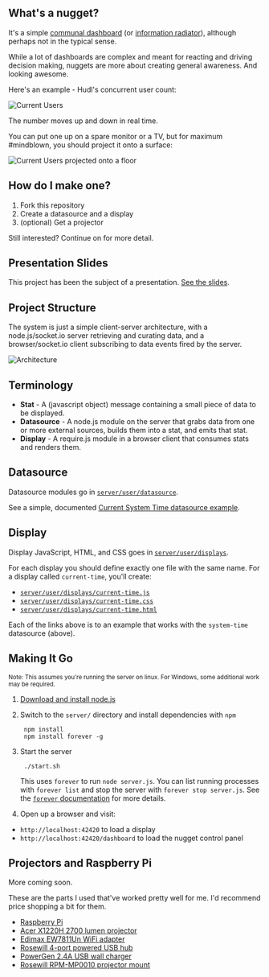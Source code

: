 What's a nugget?
---

It's a simple [communal dashboard](http://martinfowler.com/bliki/CommunalDashboard.html) (or [information radiator](http://alistair.cockburn.us/Information+radiator)), although perhaps not in the typical sense.

While a lot of dashboards are complex and meant for reacting and driving decision making, nuggets are more about creating general awareness. And looking awesome.

Here's an example - Hudl's concurrent user count:

![Current Users](http://i.imgur.com/NEIJCSS.png "Concurrent Users")

The number moves up and down in real time.

You can put one up on a spare monitor or a TV, but for maximum #mindblown, you should project it onto a surface:

![Current Users projected onto a floor](http://i.imgur.com/vwylvFn.jpg "Concurrent Users")

How do I make one?
---

1. Fork this repository
2. Create a datasource and a display
3. (optional) Get a projector

Still interested? Continue on for more detail.

Presentation Slides
---

This project has been the subject of a presentation. [See the slides](https://speakerdeck.com/robhruska/nuggets).

Project Structure
---

The system is just a simple client-server architecture, with a node.js/socket.io server retrieving and curating data, and a browser/socket.io client subscribing to data events fired by the server.

![Architecture](http://i.imgur.com/h1RoOJC.png "Architecture")

Terminology
---

- **Stat** - A (javascript object) message containing a small piece of data to be displayed.
- **Datasource** - A node.js module on the server that grabs data from one or more external sources, builds them into a stat, and emits that stat.
- **Display** - A require.js module in a browser client that consumes stats and renders them.

Datasource
---

Datasource modules go in [`server/user/datasource`](https://github.com/hudl/nugget/tree/master/server/user/datasources).

See a simple, documented [Current System Time datasource example](https://github.com/hudl/nugget/blob/master/server/user/datasources/current-time.js).

Display
---

Display JavaScript, HTML, and CSS goes in [`server/user/displays`](https://github.com/hudl/nugget/tree/master/server/user/displays).

For each display you should define exactly one file with the same name. For a display called `current-time`, you'll create:

- [`server/user/displays/current-time.js`](https://github.com/hudl/nugget/blob/master/server/user/displays/current-time.js)
- [`server/user/displays/current-time.css`](https://github.com/hudl/nugget/blob/master/server/user/displays/current-time.css)
- [`server/user/displays/current-time.html`](https://github.com/hudl/nugget/blob/master/server/user/displays/current-time.html)

Each of the links above is to an example that works with the `system-time` datasource (above).

Making It Go
---

<sub>Note: This assumes you're running the server on linux. For Windows, some additional work may be required.</sub>

1. [Download and install node.js](http://nodejs.org/download/)
2. Switch to the `server/` directory and install dependencies with `npm`

        npm install
        npm install forever -g

3. Start the server

        ./start.sh
        
    This uses `forever` to run `node server.js`. You can list running processes with `forever list` and stop the server with `forever stop server.js`. See the [`forever` documentation](https://github.com/nodejitsu/forever) for more details.

4. Open up a browser and visit:

  - `http://localhost:42420` to load a display
  - `http://localhost:42420/dashboard` to load the nugget control panel

Projectors and Raspberry Pi
---

More coming soon.

These are the parts I used that've worked pretty well for me. I'd recommend price shopping a bit for them.

- [Raspberry Pi](http://www.newegg.com/Product/Product.aspx?Item=9SIA1ZY0K49948&nm_mc=KNC-GoogleMKP&cm_mmc=KNC-GoogleMKP-_-pla-_-PDAs%2c+Dictionaries+%26+Translators-_-9SIA1ZY0K49948)
- [Acer X1220H 2700 lumen projector](http://www.bhphotovideo.com/bnh/controller/home?O=&sku=855724&is=REG&Q=&A=details)
- [Edimax EW7811Un WiFi adapter](http://www.amazon.com/gp/product/B003MTTJOY/ref=oh_details_o09_s00_i04?ie=UTF8&psc=1)
- [Rosewill 4-port powered USB hub](http://www.amazon.com/gp/product/B00552PMN8/ref=oh_details_o09_s00_i01?ie=UTF8&psc=1)
- [PowerGen 2.4A USB wall charger](http://www.amazon.com/gp/product/B0073FE1F0/ref=oh_details_o09_s00_i00?ie=UTF8&psc=1)
- [Rosewill RPM-MP0010 projector mount](http://www.amazon.com/gp/product/B0073FE1F0/ref=oh_details_o09_s00_i00?ie=UTF8&psc=1)
